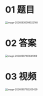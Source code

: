 # 01 题目

<img src="https://cvp.oss-cn-shanghai.aliyuncs.com/202408300940201.png" alt="image-20240830094022148" style="zoom:50%;" />



# 02 答案

<img src="https://cvp.oss-cn-shanghai.aliyuncs.com/202409071036133.png" alt="image-20240907103641069" style="zoom:50%;" />



# 03 视频

<img src="https://cvp.oss-cn-shanghai.aliyuncs.com/202409071532760.png" alt="image-20240907153205429" style="zoom:50%;" />